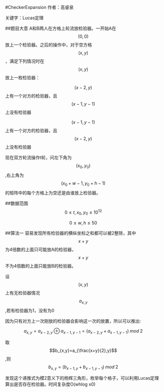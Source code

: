 #CheckerExpansion
作者：高睿泉

关键字：Lucas定理

##题目大意
A和B两人在方格上轮流放检验器。一开始A在$$(0,0)$$放上一个检验器。之后的操作中，对于空方格$$(x,y)$$，满足下列情况时在$$(x,y)$$放上一枚检验器：

$$(x-2,y)$$上有一个对方的检验器，且$$(x-1,y-1)$$上没有检验器

$$(x-1,y-1)$$上有一个对方的检验器，且$$(x-2,y)$$上没有检验器

现在双方轮流操作t轮，问左下角为$$(x_{0},y_{0})$$,右上角为$$(x_{0}+w-1,y_{0}+h-1)$$的矩阵中的每个方格上为空还是由谁放上检验器。

##数据范围
$$0\leq t,x_{0},y_{0}\leq 10^{12}$$

$$0 \leq w,h\leq 50$$

##算法一
容易发现所有检验器的横纵坐标之和都可以被2整除，其中$$x+y$$为4倍数的上面只可能放A的检验器，$$x+y$$不为4倍数的上面只能放B的检验器。

设$$(x,y)$$上有无检验器情况$$a_{x,y}$$,若有检验器为1，没有为0

因为只有对方上一次刚放的检验器会影响这一次的放置，所以可以推出:

$$a_{x,y}=a_{x-2,y}  \oplus  a_{x-1,y-1}=(a_{x-2,y}+a_{x-1,y-1}) \;mod\; 2$$

取$$b_{x,y}=a_{\frac{x+y}{2},y}$$,则$$b_{x,y}=(b_{x-1,y}+b_{x-1,y-1})  \;  mod  \;  2$$

发现这个递推式为模2意义下的杨辉三角形，枚举每个格子，可以利用Lucas定理算出是否存在检验器。时间复杂度O(whlog x0)


